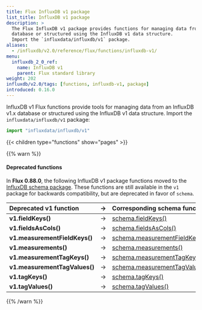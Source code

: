 ```yaml
---
title: Flux InfluxDB v1 package
list_title: InfluxDB v1 package
description: >
  The Flux InfluxDB v1 package provides functions for managing data from an InfluxDB v1.x
  database or structured using the InfluxDB v1 data structure.
  Import the `influxdata/influxdb/v1` package.
aliases:
  - /influxdb/v2.0/reference/flux/functions/influxdb-v1/
menu:
  influxdb_2_0_ref:
    name: InfluxDB v1
    parent: Flux standard library
weight: 202
influxdb/v2.0/tags: [functions, influxdb-v1, package]
introduced: 0.16.0
---
```


InfluxDB v1 Flux functions provide tools for managing data from an InfluxDB v1.x
database or structured using the InfluxDB v1 data structure.
Import the `influxdata/influxdb/v1` package:

```js
import "influxdata/influxdb/v1"
```

{{< children type="functions" show="pages" >}}

{{% warn %}}
#### Deprecated functions
In **Flux 0.88.0**, the following InfluxDB v1 package functions moved to the
[InfluxDB schema package](/influxdb/v2.0/reference/flux/stdlib/influxdb-schema/).
These functions are still available in the `v1` package for backwards compatibility,
but are deprecated in favor of `schema`.

| Deprecated v1 function        | → | Corresponding schema function                                                                      |
|:-------------------           |:-:|:------------------------                                                                           |
| **v1.fieldKeys()**            | → | [schema.fieldKeys()](/influxdb/v2.0/reference/flux/stdlib/influxdb-schema/fieldkeys/)                       |
| **v1.fieldsAsCols()**         | → | [schema.fieldsAsCols()](/influxdb/v2.0/reference/flux/stdlib/influxdb-schema/fieldsascols/)                 |
| **v1.measurementFieldKeys()** | → | [schema.measurementFieldKeys()](/influxdb/v2.0/reference/flux/stdlib/influxdb-schema/measurementfieldkeys/) |
| **v1.measurements()**         | → | [schema.measurements()](/influxdb/v2.0/reference/flux/stdlib/influxdb-schema/measurements/)                 |
| **v1.measurementTagKeys()**   | → | [schema.measurementTagKeys()](/influxdb/v2.0/reference/flux/stdlib/influxdb-schema/measurementtagkeys/)     |
| **v1.measurementTagValues()** | → | [schema.measurementTagValues()](/influxdb/v2.0/reference/flux/stdlib/influxdb-schema/measurementtagvalues/) |
| **v1.tagKeys()**              | → | [schema.tagKeys()](/influxdb/v2.0/reference/flux/stdlib/influxdb-schema/tagkeys/)                           |
| **v1.tagValues()**            | → | [schema.tagValues()](/influxdb/v2.0/reference/flux/stdlib/influxdb-schema/tagvalues/)                       |
{{% /warn %}}
